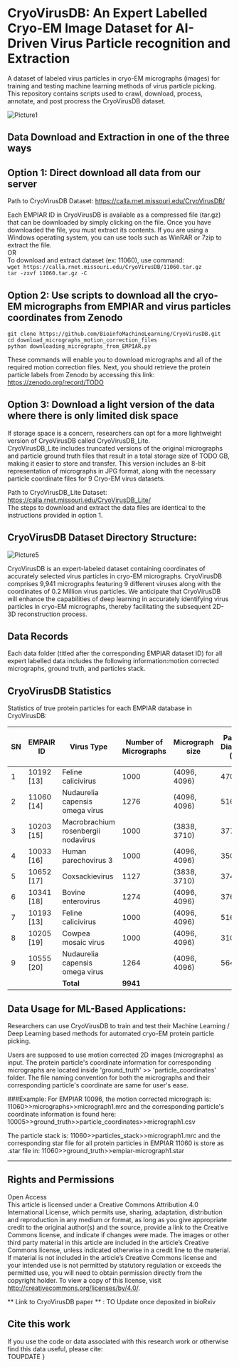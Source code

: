 # CryoVirusDB: An Expert Labelled Cryo-EM Image Dataset for AI-Driven Virus Particle recognition and Extraction
A dataset of labeled virus particles in cryo-EM micrographs (images) for training and testing machine learning methods of virus particle picking. \
This repository contains scripts used to crawl, download, process, annotate, and post procress the CryoVirusDB dataset.

![Picture1](https://github.com/BioinfoMachineLearning/CryoVirusDB/assets/24986485/4def3167-c8c9-4a46-ab94-b6a57146c078)


## Data Download and Extraction in one of the three ways

## Option 1: Direct download all data from our server

Path to CryoVirusDB Dataset: https://calla.rnet.missouri.edu/CryoVirusDB/

Each EMPIAR ID in CryoVirusDB is available as a compressed file (tar.gz) that can be downloaded by simply clicking on the file. Once you have downloaded the file, you must extract its contents. If you are using a Windows operating system, you can use tools such as WinRAR or 7zip to extract the file. \
OR \
To download and extract dataset (ex: 11060), use command: \
`wget https://calla.rnet.missouri.edu/CryoVirusDB/11060.tar.gz` \
`tar -zxvf 11060.tar.gz -C` 


## Option 2: Use scripts to download all the cryo-EM micrographs from EMPIAR and virus particles coordinates from Zenodo
`git clone https://github.com/BioinfoMachineLearning/CryoVirusDB.git` \
`cd download_micrographs_motion_correction_files` \
`python downloading_micrographs_from_EMPIAR.py` 

These commands will enable you to download micrographs and all of the required motion correction files. Next, you should retrieve the protein particle labels from Zenodo by accessing this link: https://zenodo.org/record/TODO


## Option 3: Download a light version of the data where there is only limited disk space
If storage space is a concern, researchers can opt for a more lightweight version of CryoVirusDB called CryoVirusDB_Lite.  
CryoVirusDB_Lite includes truncated versions of the original micrographs and particle ground truth files that result in a total storage size of TODO GB, making it easier to store and transfer. This version includes an 8-bit representation of micrographs in JPG format, along with the necessary particle coordinate files for 9 Cryo-EM virus datasets.

Path to CryoVirusDB_Lite Dataset: https://calla.rnet.missouri.edu/CryoVirusDB_Lite/ \
The steps to download and extract the data files are identical to the instructions provided in option 1.


## CryoVirusDB Dataset Directory Structure:

![Picture5](https://github.com/BioinfoMachineLearning/CryoVirusDB/assets/24986485/b0b24c85-476d-43dd-b4e6-d77685f058fe)


CryoVirusDB is an expert-labeled dataset containing coordinates of accurately selected virus particles in cryo-EM micrographs. CryoVirusDB comprises 9,941 micrographs featuring 9 different viruses along with the coordinates of 0.2 Million virus particles. We anticipate that CryoVirusDB will enhance the capabilities of deep learning in accurately identifying virus particles in cryo-EM micrographs, thereby facilitating the subsequent 2D-3D reconstruction process. 


## Data Records



Each data folder (titled after the corresponding EMPIAR dataset ID) for all expert labelled data includes the following information:motion corrected micrographs, ground truth, and particles stack. 


## CryoVirusDB Statistics
Statistics of true protein particles for each EMPIAR database in CryoVirusDB: 

| **SN** | **EMPAIR ID** | **Virus Type**                      | **Number of<br>Micrographs** | **Micrograph size** | **Particle<br>Diameter (px)** | **Number of True<br>Virus Particles** |
| ------ | ------------- | ----------------------------------- | ---------------------------- | ------------------- | ----------------------------- | ------------------------------------- |
| 1      | 10192 [13]    | Feline calicivirus                  | 1000                         | (4096, 4096)        | 470                           | 9660                                  |
| 2      | 11060 [14]    | Nudaurelia capensis omega virus     | 1276                         | (4096, 4096)        | 516                           | 11916                                 |
| 3      | 10203 [15]    | Macrobrachium rosenbergii nodavirus | 1000                         | (3838, 3710)        | 377                           | 16601                                 |
| 4      | 10033 [16]    | Human parechovirus 3                | 1000                         | (4096, 4096)        | 350                           | 55732                                 |
| 5      | 10652 [17]    | Coxsackievirus                      | 1127                         | (3838, 3710)        | 374                           | 11144                                 |
| 6      | 10341 [18]    | Bovine enterovirus                  | 1274                         | (4096, 4096)        | 376                           | 22694                                 |
| 7      | 10193 [13]    | Feline calicivirus                  | 1000                         | (4096, 4096)        | 516                           | 4103                                  |
| 8      | 10205 [19]    | Cowpea mosaic virus                 | 1000                         | (4096, 4096)        | 310                           | 55471                                 |
| 9      | 10555 [20]    | Nudaurelia capensis omega virus     | 1264                         | (4096, 4096)        | 564                           | 34488                                 |
|        |               | **Total**                           | **9941**                     |                     |                               | **221809**                            |


## Data Usage for ML-Based Applications:

Researchers can use CryoVirusDB to train and test their Machine Learning / Deep Learning based methods for automated cryo-EM protein particle picking. 

Users are supposed to use motion corrected 2D images (micrographs) as input. The protein particle's coordinate information for corresponding micrographs are located inside 'ground_truth' >>
'particle_coordinates' folder. The file naming convention for both the micrographs and their corresponding particle's coordinate are same for user's ease. 

###Example: 
For EMPIAR 10096, the motion corrected micrograph is: 11060>>micrographs>>micrograph1.mrc 
and the corresponding particle's coordinate information is found here: 10005>>ground_truth>>particle_coordinates>>micrograph1.csv

The particle stack is: 11060>>particles_stack>>micrograph1.mrc 
and the corresponding star file for all protein particles in EMPIAR 11060 is store as .star file in: 11060>>ground_truth>>empiar-micrograph1.star 


-----

## Rights and Permissions
Open Access \
This article is licensed under a Creative Commons Attribution 4.0 International License, which permits use, sharing, adaptation, distribution and reproduction in any medium or format, as long as you give appropriate credit to the original author(s) and the source, provide a link to the Creative Commons license, and indicate if changes were made. The images or other third party material in this article are included in the article’s Creative Commons license, unless indicated otherwise in a credit line to the material. If material is not included in the article’s Creative Commons license and your intended use is not permitted by statutory regulation or exceeds the permitted use, you will need to obtain permission directly from the copyright holder. To view a copy of this license, visit http://creativecommons.org/licenses/by/4.0/.


** Link to CryoVirusDB paper ** : TO Update once deposited in bioRxiv

## Cite this work
If you use the code or data associated with this research work or otherwise find this data useful, please cite: \
TOUPDATE
}
